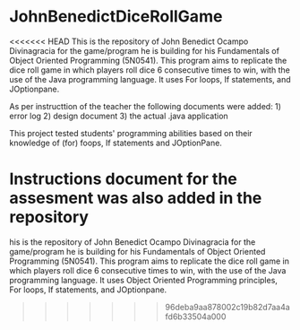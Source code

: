 # JohnBenedictDiceRollGame
<<<<<<< HEAD
This is the repository of John Benedict Ocampo Divinagracia for the game/program he is building for his Fundamentals of Object Oriented Programming (5N0541). This program aims to replicate the dice roll game in which players roll dice 6 consecutive times to win, with the use of the Java programming language.  It uses For loops, If statements, and JOptionpane.
 
 As per instructtion of the teacher the following documents were added: 
    1) error log
    2) design document
    3) the actual .java application

This project tested students' programming abilities based on their knowledge of (for) foops, If statements and JOptionPane. 

Instructions document for the assesment was also added in the repository
=======
his is the repository of John Benedict Ocampo Divinagracia for the game/program he is building for his Fundamentals of Object Oriented Programming (5N0541). This program aims to replicate the dice roll game in which players roll dice 6 consecutive times to win, with the use of the Java programming language.  It uses Object Oriented Programming principles, For loops, If statements, and JOptionpane.
>>>>>>> 96deba9aa878002c19b82d7aa4afd6b33504a000
